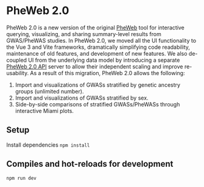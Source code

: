 # PheWeb 2.0
PheWeb 2.0 is a new version of the original [PheWeb](https://github.com/statgen/pheweb) tool for interactive querying, visualizing, and sharing summary-level results from GWAS/PheWAS studies. In PheWeb 2.0, we moved all the UI functionality to the Vue 3 and Vite frameworks, dramatically simplifying code readability, maintenance of old features, and development of new features. We also de-coupled UI from the underlying data model by introducing a separate [PheWeb 2.0 API](https://github.com/GaglianoTaliun-Lab/PheWeb2.0-API) server to allow their independent scaling and improve re-usability.
As a result of this migration, PheWeb 2.0 allows the following:
1) Import and visualizations of GWASs stratified by genetic ancestry groups (unlimited number).
2) Import and visualizations of GWASs stratified by sex.
3) Side-by-side comparisons of stratified GWASs/PheWASs through interactive Miami plots.

## Setup
Install dependencies
`npm install`
## Compiles and hot-reloads for development
`npm run dev`
